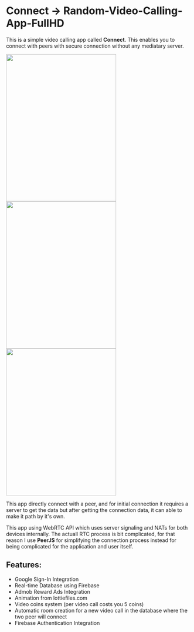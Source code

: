 # Connect -> Random-Video-Calling-App-FullHD

This is a simple video calling app called **Connect**. This enables you to connect with peers with secure connection without any mediatary server.

<img src="https://user-images.githubusercontent.com/76425862/157926320-403dfdce-8929-48f4-826d-eb2164a9fc3b.jpg" width="300" height="400" /> <img src="https://user-images.githubusercontent.com/76425862/157926334-aa300852-b11d-4af7-8c39-6ce3d20de247.jpg" width="300" height="400" />
<img src="https://user-images.githubusercontent.com/76425862/157926342-38c616eb-338b-4049-afe5-d9b494d82067.jpg" width="300" height="400" />

This app directly connect with a peer, and for initial connection it requires a server to get the data but after getting the connection data, it can able to make it path by it's own.

This app using WebRTC API which uses server signaling and NATs for both devices internally. The actuall RTC process is bit complicated, for that reason I use **PeerJS** for simplifying the connection process instead for being complicated for the application and user itself.

## Features:
- Google Sign-In Integration
- Real-time Database using Firebase
- Admob Reward Ads Integration
- Animation from lottiefiles.com
- Video coins system (per video call costs you 5 coins)
- Automatic room creation for a new video call in the database where the two peer will connect
- Firebase Authentication Integration
